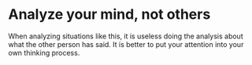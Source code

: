 # Analyze your mind, not others

When analyzing situations like this, it is useless doing the analysis about what the other person has said. It is better to put your attention into your own thinking process.

